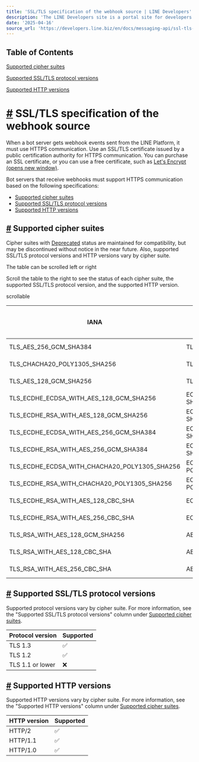```yaml
---
title: 'SSL/TLS specification of the webhook source | LINE Developers'
description: 'The LINE Developers site is a portal site for developers. It contains documents and tools that will help you use our various developer products. Creating LINE Login and Messaging API applications and services has never been easier!'
date: '2025-04-16'
source_url: 'https://developers.line.biz/en/docs/messaging-api/ssl-tls-spec-of-the-webhook-source/'
---
```


## Table of Contents

[Supported cipher suites](#cipher-suites)

[Supported SSL/TLS protocol versions](#protocol-version)

[Supported HTTP versions](#http-version)

# [#](#page-title) SSL/TLS specification of the webhook source

When a bot server gets webhook events sent from the LINE Platform, it must use HTTPS communication. Use an SSL/TLS certificate issued by a public certification authority for HTTPS communication. You can purchase an SSL certificate, or you can use a free certificate, such as [Let's Encrypt (opens new window)](https://letsencrypt.org/).

Bot servers that receive webhooks must support HTTPS communication based on the following specifications:

- [Supported cipher suites](#cipher-suites)
- [Supported SSL/TLS protocol versions](#protocol-version)
- [Supported HTTP versions](#http-version)

## [#](#cipher-suites) Supported cipher suites

Cipher suites with [Deprecated](../../../en/glossary.md#deprecated) status are maintained for compatibility, but may be discontinued without notice in the near future. Also, supported SSL/TLS protocol versions and HTTP versions vary by cipher suite.

The table can be scrolled left or right

Scroll the table to the right to see the status of each cipher suite, the supported SSL/TLS protocol version, and the supported HTTP version.

scrollable

| IANA                                          | OpenSSL                       | Hex code   | Status     | Supported SSL/TLS protocol versions | Supported HTTP versions |
| --------------------------------------------- | ----------------------------- | ---------- | ---------- | ----------------------------------- | ----------------------- |
| TLS_AES_256_GCM_SHA384                        | TLS_AES_256_GCM_SHA384        | 0x13, 0x02 |            | TLS 1.3                             | HTTP/1.0HTTP/1.1HTTP/2  |
| TLS_CHACHA20_POLY1305_SHA256                  | TLS_CHACHA20_POLY1305_SHA256  | 0x13, 0x03 |            | TLS 1.3                             | HTTP/1.0HTTP/1.1HTTP/2  |
| TLS_AES_128_GCM_SHA256                        | TLS_AES_128_GCM_SHA256        | 0x13, 0x01 |            | TLS 1.3                             | HTTP/1.0HTTP/1.1HTTP/2  |
| TLS_ECDHE_ECDSA_WITH_AES_128_GCM_SHA256       | ECDHE-ECDSA-AES128-GCM-SHA256 | 0xc0, 0x2b |            | TLS 1.2                             | HTTP/1.0HTTP/1.1HTTP/2  |
| TLS_ECDHE_RSA_WITH_AES_128_GCM_SHA256         | ECDHE-RSA-AES128-GCM-SHA256   | 0xc0,0x2f  |            | TLS 1.2                             | HTTP/1.0HTTP/1.1HTTP/2  |
| TLS_ECDHE_ECDSA_WITH_AES_256_GCM_SHA384       | ECDHE-ECDSA-AES256-GCM-SHA384 | 0xc0, 0x2c |            | TLS 1.2                             | HTTP/1.0HTTP/1.1HTTP/2  |
| TLS_ECDHE_RSA_WITH_AES_256_GCM_SHA384         | ECDHE-RSA-AES256-GCM-SHA384   | 0xc0, 0x30 |            | TLS 1.2                             | HTTP/1.0HTTP/1.1HTTP/2  |
| TLS_ECDHE_ECDSA_WITH_CHACHA20_POLY1305_SHA256 | ECDHE-ECDSA-CHACHA20-POLY1305 | 0xcc, 0xa9 |            | TLS 1.2                             | HTTP/1.0HTTP/1.1HTTP/2  |
| TLS_ECDHE_RSA_WITH_CHACHA20_POLY1305_SHA256   | ECDHE-RSA-CHACHA20-POLY1305   | 0xcc, 0xa8 |            | TLS 1.2                             | HTTP/1.0HTTP/1.1HTTP/2  |
| TLS_ECDHE_RSA_WITH_AES_128_CBC_SHA            | ECDHE-RSA-AES128-SHA          | 0xc0, 0x13 | Deprecated | TLS 1.2                             | HTTP/1.0HTTP/1.1        |
| TLS_ECDHE_RSA_WITH_AES_256_CBC_SHA            | ECDHE-RSA-AES256-SHA          | 0xc0, 0x14 | Deprecated | TLS 1.2                             | HTTP/1.0HTTP/1.1        |
| TLS_RSA_WITH_AES_128_GCM_SHA256               | AES128-GCM-SHA256             | 0x00, 0x9c | Deprecated | TLS 1.2                             | HTTP/1.0HTTP/1.1        |
| TLS_RSA_WITH_AES_128_CBC_SHA                  | AES128-SHA                    | 0x00, 0x2f | Deprecated | TLS 1.2                             | HTTP/1.0HTTP/1.1        |
| TLS_RSA_WITH_AES_256_CBC_SHA                  | AES256-SHA                    | 0x00, 0x35 | Deprecated | TLS 1.2                             | HTTP/1.0HTTP/1.1        |

## [#](#protocol-version) Supported SSL/TLS protocol versions

Supported protocol versions vary by cipher suite. For more information, see the "Supported SSL/TLS protocol versions" column under [Supported cipher suites](#cipher-suites).

| Protocol version | Supported |
| ---------------- | --------- |
| TLS 1.3          | ✅        |
| TLS 1.2          | ✅        |
| TLS 1.1 or lower | ❌        |

## [#](#http-version) Supported HTTP versions

Supported HTTP versions vary by cipher suite. For more information, see the "Supported HTTP versions" column under [Supported cipher suites](#cipher-suites).

| HTTP version | Supported |
| ------------ | --------- |
| HTTP/2       | ✅        |
| HTTP/1.1     | ✅        |
| HTTP/1.0     | ✅        |
